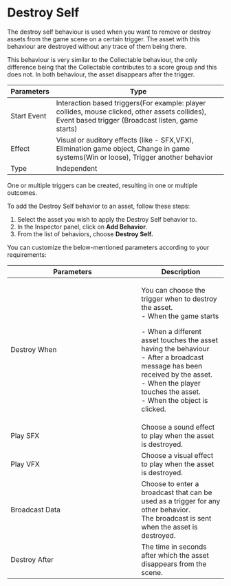 # Destroy Self

The destroy self behaviour is used when you want to remove or destroy assets from the game scene on a certain trigger. The asset with this behaviour are destroyed without any trace of them being there.

This behaviour is very similar to the Collectable behaviour, the only difference being that the Collectable contributes to a score group and this does not. In both behaviour, the asset disappears after the trigger.

| Parameters  | Type                                                                                                                                                |
| ----------- | --------------------------------------------------------------------------------------------------------------------------------------------------- |
| Start Event | Interaction based triggers(For example: player collides, mouse clicked, other assets collides), Event based trigger (Broadcast listen, game starts) |
| Effect      | Visual or auditory effects (like - SFX,VFX), Elimination game object, Change in game systems(Win or loose), Trigger another behavior                |
| Type        | Independent                                                                                                                                         |

One or multiple triggers can be created, resulting in one or multiple outcomes.

To add the Destroy Self behavior to an asset, follow these steps:

1. Select the asset you wish to apply the Destroy Self behavior to.
2. In the Inspector panel, click on **Add Behavior**.
3. From the list of behaviors, choose **Destroy Self.**

You can customize the below-mentioned parameters according to your requirements:

<table><thead><tr><th width="288">Parameters</th><th>Description</th></tr></thead><tbody><tr><td>Destroy When</td><td><p>You can choose the trigger when to destroy the asset.<br>- When the game starts</p><p>- When a different asset touches the asset having the behaviour<br>- After a broadcast message has been received by the asset. <br>- When the player touches the asset.<br>- When the object is clicked.</p></td></tr><tr><td>Play SFX</td><td>Choose a sound effect to play when the asset is destroyed.</td></tr><tr><td>Play VFX</td><td>Choose a visual effect to play when the asset is destroyed.</td></tr><tr><td>Broadcast Data</td><td>Choose to enter a broadcast that can be used as a trigger for any other behavior. <br>The broadcast is sent when the asset is destroyed.</td></tr><tr><td>Destroy After</td><td>The time in seconds after which the asset disappears from the scene.</td></tr></tbody></table>

